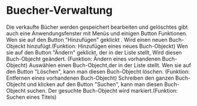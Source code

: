 # Buecher-Verwaltung
Die verkaufte Bücher werden gespeichert bearbeiten und gelöschtes gibt auch eine  Anwendungsfenster mit Menüs und einigen Button Funktionen.
Wen sie auf den Button "Hinzufügen" geklickt . Wird einen neuen Buch-Objeckt hinzufügt.(Funktion: Hinzufügen eines neues Buch-Objeckt) 
Wen sie auf den Button "Ändern" geklickt, der in der Liste stellt, Wird diesen Buch-Objecht geändert.
 (Funktion: Ändern eines vorhandenen Buch-Objecht) Auswählen einen Buch-Objecht,der in der Liste stellt.
Wen sie auf den Button "Löschen", kann man diesen Buch-Objecht löschen. (Funktion: Entfernen eines vorhandenen Buch-Objecht)
 Schreiben den ganzen Buch-Objecht und klicken auf den Button "Suchen", kann man diesen Buch-Objecht suchen. 
 Der gesuchte Buch-Objecht wird markiert.(Funktion: Suchen eines Titels)
